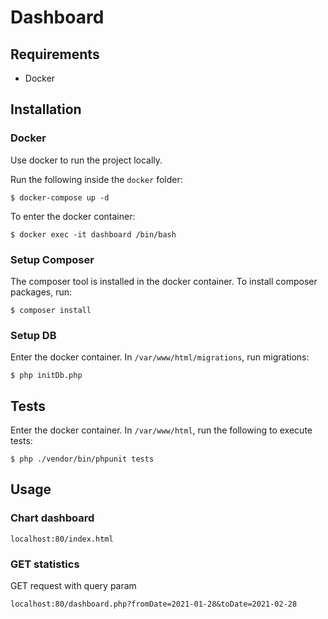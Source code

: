# Dashboard

## Requirements
- Docker

## Installation

### Docker

Use docker to run the project locally.

Run the following inside the ``docker`` folder:
    
    $ docker-compose up -d 
    
To enter the docker container:

    $ docker exec -it dashboard /bin/bash
    
### Setup Composer

The composer tool is installed in the docker container. To install composer packages, run:

    $ composer install
    
### Setup DB

Enter the docker container. In ``/var/www/html/migrations``, run migrations:

    $ php initDb.php

## Tests

Enter the docker container. In ``/var/www/html``, run the following to execute tests:

    $ php ./vendor/bin/phpunit tests
    
## Usage

### Chart dashboard

    localhost:80/index.html
    
### GET statistics

GET request with query param

    localhost:80/dashboard.php?fromDate=2021-01-28&toDate=2021-02-28
    

